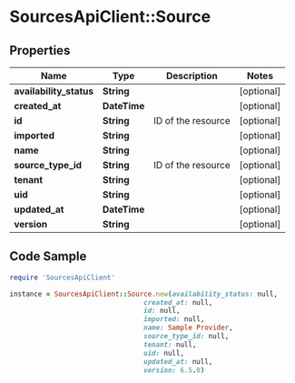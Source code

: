 # SourcesApiClient::Source

## Properties

Name | Type | Description | Notes
------------ | ------------- | ------------- | -------------
**availability_status** | **String** |  | [optional] 
**created_at** | **DateTime** |  | [optional] 
**id** | **String** | ID of the resource | [optional] 
**imported** | **String** |  | [optional] 
**name** | **String** |  | [optional] 
**source_type_id** | **String** | ID of the resource | [optional] 
**tenant** | **String** |  | [optional] 
**uid** | **String** |  | [optional] 
**updated_at** | **DateTime** |  | [optional] 
**version** | **String** |  | [optional] 

## Code Sample

```ruby
require 'SourcesApiClient'

instance = SourcesApiClient::Source.new(availability_status: null,
                                 created_at: null,
                                 id: null,
                                 imported: null,
                                 name: Sample Provider,
                                 source_type_id: null,
                                 tenant: null,
                                 uid: null,
                                 updated_at: null,
                                 version: 6.5.0)
```


